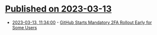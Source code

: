 # [Published on 2023-03-13](index.md)

* [2023-03-13, 11:34:00](https://developers.slashdot.org/story/23/03/11/0244214/github-starts-mandatory-2fa-rollout-early-for-some-users?utm_source=rss1.0mainlinkanon&utm_medium=feed) - [GitHub Starts Mandatory 2FA Rollout Early for Some Users](https://developers.slashdot.org/story/23/03/11/0244214/github-starts-mandatory-2fa-rollout-early-for-some-users?utm_source=rss1.0mainlinkanon&utm_medium=feed)
